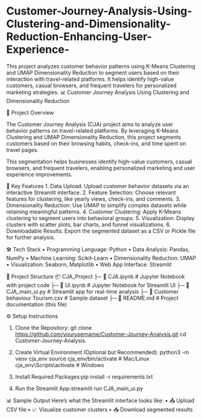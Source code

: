 # Customer-Journey-Analysis-Using-Clustering-and-Dimensionality-Reduction-Enhancing-User-Experience-
This project analyzes customer behavior patterns using K-Means Clustering and UMAP Dimensionality Reduction to segment users based on their interaction with travel-related platforms. It helps identify high-value customers, casual browsers, and frequent travelers for personalized marketing strategies.
📊 Customer Journey Analysis Using Clustering and Dimensionality Reduction

🌟 Project Overview

The Customer Journey Analysis (CJA) project aims to analyze user behavior patterns on travel-related platforms. By leveraging K-Means Clustering and UMAP Dimensionality Reduction, this project segments customers based on their browsing habits, check-ins, and time spent on travel pages.

This segmentation helps businesses identify high-value customers, casual browsers, and frequent travelers, enabling personalized marketing and user experience improvements.

🚀 Key Features
	1.	Data Upload: Upload customer behavior datasets via an interactive Streamlit interface.
	2.	Feature Selection: Choose relevant features for clustering, like yearly views, check-ins, and comments.
	3.	Dimensionality Reduction: Use UMAP to simplify complex datasets while retaining meaningful patterns.
	4.	Customer Clustering: Apply K-Means clustering to segment users into behavioral groups.
	5.	Visualization: Display clusters with scatter plots, bar charts, and funnel visualizations.
	6.	Downloadable Results: Export the segmented dataset as a CSV or Pickle file for further analysis.
 
 🛠️ Tech Stack
	•	Programming Language: Python
	•	Data Analysis: Pandas, NumPy
	•	Machine Learning: Scikit-Learn
	•	Dimensionality Reduction: UMAP
	•	Visualization: Seaborn, Matplotlib
	•	Web App Interface: Streamlit
 
 📂 Project Structure
  📦 CJA_Project
├─ 📄 CJA.ipynb               # Jupyter Notebook with project code
├─ 📄 UI.ipynb                # Jupyter Notebook for Streamlit UI
├─ 📄 CJA_main_ui.py          # Streamlit app for real-time analysis
├─ 📄 Customer behaviour Tourism.csv  # Sample dataset
├─ 📄 README.md               # Project documentation (this file)

⚙️ Setup Instructions
	
 1.	Clone the Repository: git clone https://github.com/yourusername/Customer-Journey-Analysis.git
cd Customer-Journey-Analysis.
	
 2.	Create Virtual Environment (Optional but Recommended):
 python3 -m venv cja_env
source cja_env/bin/activate  # Mac/Linux
cja_env\\Scripts\\activate   # Windows
	
 3.	Install Required Packages:pip install -r requirements.txt
 4.	Run the Streamlit App:streamlit run CJA_main_ui.py

📊 Sample Output
Here’s what the Streamlit interface looks like:
	•	📤 Upload CSV file
	•	📈 Visualize customer clusters
	•	📥 Download segmented results
